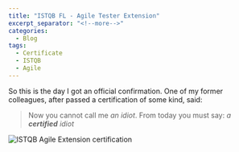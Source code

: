 ```yaml
---
title: "ISTQB FL - Agile Tester Extension"
excerpt_separator: "<!--more-->"
categories:
  - Blog
tags:
  - Certificate
  - ISTQB
  - Agile
---
```


So this is the day I got an official confirmation.
One of my former colleagues, after passed a certification of some kind, said:
> Now you cannot call me *an idiot*. From today you must say: *a **certified** idiot*




<img src="{{ site.url }}{{ site.baseurl }}/assets/images/sjsi_istqb_agile.png" alt="ISTQB Agile Extension certification">

<!--more-->

